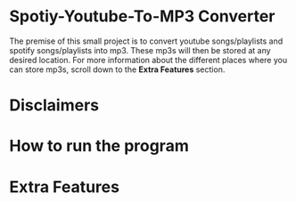 # Spotiy-Youtube-To-MP3 Converter

The premise of this small project is to convert youtube songs/playlists and spotify songs/playlists into mp3. These mp3s will then be stored at any desired location. For more information about the different places where you can store mp3s, scroll down to the __Extra Features__ section. 


# Disclaimers 




# How to run the program 




# Extra Features 

